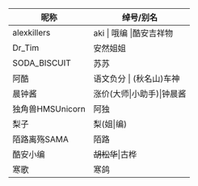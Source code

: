 |昵称|绰号/别名|
|  ----  | ----  |
|alexkillers| aki \| 哦编 \|酷安吉祥物|
|Dr_Tim|安然姐姐|
|SODA_BISCUIT|苏苏|
|阿酷|语文负分 \| (秋名山)车神|
|晨钟酱|涨价(大师\|小助手)\|钟晨酱|
|独角兽HMSUnicorn|阿独|
|梨子|梨(姐\|编)|
|陌路离殇SAMA|陌路|
|酷安小编|~~胡松华~~\|古桦|
|寒歌|寒鸽|